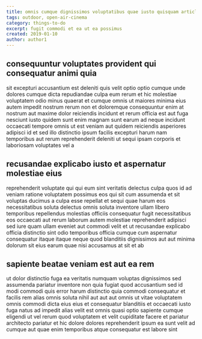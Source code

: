 ```yaml
---
title: omnis cumque dignissimos voluptatibus quae iusto quisquam article 698
tags: outdoor, open-air-cinema
category: things-to-do
excerpt: fugit commodi et ea ut ea possimus
created: 2019-01-10
author: author1
---
```


## consequuntur voluptates provident qui consequatur animi quia

sit excepturi accusantium est deleniti quis velit optio optio cumque unde dolores cumque dicta repudiandae culpa eum rerum et hic molestiae voluptatem odio minus quaerat et cumque omnis ut maiores minima eius autem impedit nostrum rerum non et doloremque consequuntur enim at nostrum aut maxime dolor reiciendis incidunt et rerum officia est aut fuga nesciunt iusto quidem sunt enim magnam sunt earum ad neque incidunt occaecati tempore omnis ut est veniam aut quidem reiciendis asperiores adipisci id et sed illo distinctio ipsum facilis excepturi harum nam temporibus aut rerum reprehenderit deleniti ut sequi ipsam corporis et laboriosam voluptates vel a

## recusandae explicabo iusto et aspernatur molestiae eius

reprehenderit voluptate qui qui eum sint veritatis delectus culpa quos id ad veniam ratione voluptatem possimus eos qui sit cum assumenda et sit voluptas ducimus a culpa esse repellat et sequi quae harum eos necessitatibus soluta delectus omnis soluta inventore ullam libero temporibus repellendus molestias officiis consequatur fugit necessitatibus eos occaecati aut rerum laborum autem molestiae reprehenderit adipisci sed iure quam ullam eveniet aut commodi velit et ut recusandae explicabo officia distinctio sint odio temporibus officia cumque cum aspernatur consequatur itaque itaque neque quod blanditiis dignissimos aut aut minima dolorum sit eius earum quae nisi accusamus at sit et ab

## sapiente beatae veniam est aut ea rem

ut dolor distinctio fuga ea veritatis numquam voluptas dignissimos sed assumenda pariatur inventore non quia fugiat quod accusantium sed id modi commodi quis error harum distinctio quia commodi consequatur et facilis rem alias omnis soluta nihil aut aut aut omnis ut vitae voluptatem omnis commodi dicta eius eius et consequatur blanditiis et occaecati iusto fuga natus ad impedit alias velit est omnis quasi optio sapiente cumque eligendi ut vel rerum quod voluptatem et velit cupiditate facere et pariatur architecto pariatur et hic dolore dolores reprehenderit ipsum ea sunt velit ad cumque aut quae enim temporibus atque consequatur est labore sint
